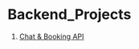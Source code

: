 # Backend_Projects

1. [Chat & Booking API](https://github.com/Mahmoud-Hamza-Git/Backend_Projects/tree/chat)

